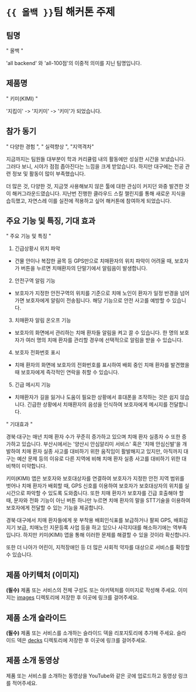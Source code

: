 # `{{ 올백 }}`팀 해커톤 주제

## 팀명

" 올백 "

'all backend' 와 'all-100점'의 이중적 의미를 지닌 팀명입니다. 

## 제품명

" 키미(KIMI) "

'지킴이' -> '지키미' -> '키미'가 되었습니다.

## 참가 동기

" 다양한 경험 ", " 실력향상 ", "지역격차"

지금까지는 팀원들 대부분이 학과 커리큘럼 내의 활동에만 성실한 시간을 보냈습니다. 
그러다 보니, 시야가 점점 좁아진다는 느낌을 크게 받았습니다.
하지만 대구에는 전공 관련 정보 및 활동이 많이 부족했습니다.

더 많은 것, 다양한 것, 지금껏 사용해보지 않은 툴에 대한 관심이 커지던 와중 발견한 것이 해커그라운드였습니다. 
지난번 진행한 클라우드 스킬 챌린지를 통해 새로운 지식을 습득했고, 자연스레 이를 실전에 적용하고 싶어 해커톤에 참여하게 되었습니다.

## 주요 기능 및 특징, 기대 효과

" 주요 기능 및 특징 "

1. 긴급상황시 위치 파악
- 건물 안이나 복잡한 골목 등 GPS만으로 치매환자의 위치 파악이 어려울 때, 보호자가 버튼을 누르면 치매환자의 단말기에서 알림음이 발생합니다.

2. 안전구역 알림 기능
- 보호자가 지정한 안전구역의 위치를 기준으로 치매 노인이 환자가 일정 반경을 넘어가면 보호자에게 알림이 전송됩니다. 해당 기능으로 안전 사고를 예방할 수 있습니다.

3. 치매환자 알림 온오프 기능
- 보호자의 화면에서 관리하는 치매 환자들 알림을 켜고 끌 수 있습니다. 한 명의 보호자가 여러 명의 치매 환자를 관리할 경우에 선택적으로 알림을 받을 수 있습니다.

4. 보호자 전화번호 표시
- 치매 환자의 화면에 보호자의 전화번호를 표시하여 배회 중인 치매 환자를 발견했을 때 보호자에게 즉각적인 연락을 취할 수 있습니다.

5.  긴급 메시지 기능
- 치매환자가 길을 잃거나 도움이 필요한 상황에서 휴대폰을 조작하는 것은 쉽지 않습니다. 긴급한 상황에서 치매환자의 음성을 인식하여 보호자에게 메시지를 전달합니다.


" 기대효과 "

경북·대구는 매년 치매 환자 수가 꾸준히 증가하고 있으며 치매 환자 실종자 수 또한 증가하고 있습니다.
부산시에서는 '양산시 안심알리미 서비스' 혹은 '치매 안심신발'을 개발하여 치매 환자 실종 사고를 대비하기 위한 움직임이 활발해지고 있지만, 아직까지 대구는 예산 문제 등의 이유로 다른 지역에 비해 치매 환자 실종 사고를 대비하기 위한 대비책이 미약합니다. 

키미(KIMI) 앱은 보호자와 보호대상자를 연결하여 보호자가 지정한 안전 지역 범위를 벗어나 치매 환자가 배회할 때, GPS 신호를 이용하여 보호자가 보호대상자의 위치를 실시간으로 파악할 수 있도록 도와줍니다. 또한 치매 환자가 보호자를 긴급 호출해야 할 때, 문자와 전화 기능이 아닌 버튼 하나만 누르면 치매 환자의 말을 STT기술을 이용하여 보호자에게 전달할 수 있는 기능을 제공합니다. 

경북·대구에서 치매 환자들에게 옷 부착용 배회인식표를 보급하거나 팔찌 GPS, 배회감지기 보급, 치매노인 지문등록 사업 등을 하고 있으나 사각지대를 해소하기에는 역부족입니다. 하지만 키미(KIMI) 앱을 통해 이러한 문제를 해결할 수 있을 것이라 확신합니다.

또한 더 나아가 어린이, 지적장애인 등 더 많은 사회적 약자를 대상으로 서비스를 확장할 수 있습니다.

## 제품 아키텍처 (이미지)

**(필수)** 제품 또는 서비스의 전체 구성도 또는 아키텍처를 이미지로 작성해 주세요. 이미지는 [images](./images) 디렉토리에 저장한 후 이곳에 링크를 걸어주세요.

## 제품 소개 슬라이드

**(필수)** 제품 또는 서비스를 소개하는 슬라이드 덱을 리포지토리에 추가해 주세요. 슬라이드 덱은 [decks](./decks) 디렉토리에 저장한 후 이곳에 링크를 걸어주세요.

## 제품 소개 동영상

제품 또는 서비스를 소개하는 동영상을 YouTube와 같은 곳에 업로드하고 동영상 링크를 적어주세요.
